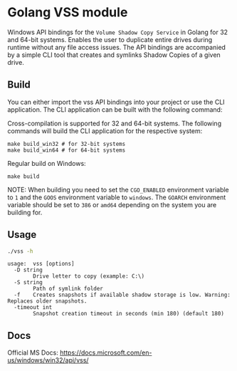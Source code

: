 # Golang VSS module
Windows API bindings for the `Volume Shadow Copy Service` in Golang for 32 and 64-bit systems. Enables the user to duplicate entire drives during runtime without any file access issues. The API bindings are accompanied by a simple CLI tool that creates and symlinks Shadow Copies of a given drive.
## Build
You can either import the vss API bindings into your project or use the CLI application. The CLI application can be built with the following command:

Cross-compilation is supported for 32 and 64-bit systems. The following commands will build the CLI application for the respective system:
```shell
make build_win32 # for 32-bit systems
make build_win64 # for 64-bit systems
```

Regular build on Windows:
```shell
make build
```

NOTE: When building you need to set the `CGO_ENABLED` environment variable to `1` and the `GOOS` environment variable to `windows`. The `GOARCH` environment variable should be set to `386` or `amd64` depending on the system you are building for.

## Usage
```sh
./vss -h
```
```
usage:  vss [options]
  -D string
        Drive letter to copy (example: C:\)
  -S string
        Path of symlink folder
  -f    Creates snapshots if available shadow storage is low. Warning: Replaces older snapshots.
  -timeout int
        Snapshot creation timeout in seconds (min 180) (default 180)
```

## Docs
Official MS Docs: https://docs.microsoft.com/en-us/windows/win32/api/vss/